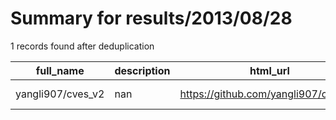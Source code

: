 
# Summary for results/2013/08/28
    
1 records found after deduplication

| full_name | description | html_url | matched_list | matched_count | pushed_at | size | stargazers_count | language | forks_count | vul_ids |
|-------------------|---------------|--------------------------------------|----------------|-----------------|---------------------------|--------|--------------------|------------|---------------|-----------|
| yangli907/cves_v2 | nan | https://github.com/yangli907/cves_v2 | ['cve-2'] | 1 | 2013-08-28 06:43:01+00:00 | 56 | 0 | nan | 0 | [] |
